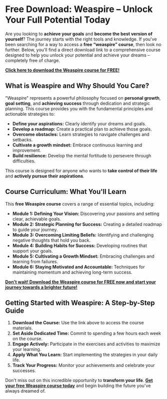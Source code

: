 # Free Download: Weaspire – Unlock Your Full Potential Today

Are you looking to **achieve your goals** and **become the best version of yourself**? The journey starts with the right tools and knowledge. If you've been searching for a way to access a **free “weaspire” course**, then look no further. Below, you’ll find a direct download link to a comprehensive course designed to help you unlock your potential and achieve your dreams – completely free of charge.

[**Click here to download the Weaspire course for FREE!**](https://udemywork.com/weaspire)

## What is Weaspire and Why Should You Care?

"Weaspire" represents a powerful philosophy focused on **personal growth**, **goal setting**, and **achieving success** through dedication and strategic planning. This course provides you with the fundamental principles and actionable strategies to:

*   **Define your aspirations:** Clearly identify your dreams and goals.
*   **Develop a roadmap:** Create a practical plan to achieve those goals.
*   **Overcome obstacles:** Learn strategies to navigate challenges and setbacks.
*   **Cultivate a growth mindset:** Embrace continuous learning and improvement.
*   **Build resilience:** Develop the mental fortitude to persevere through difficulties.

This course is designed for anyone who wants to **take control of their life** and **actively pursue their aspirations**.

## Course Curriculum: What You'll Learn

This **free Weaspire course** covers a range of essential topics, including:

*   **Module 1: Defining Your Vision:** Discovering your passions and setting clear, achievable goals.
*   **Module 2: Strategic Planning for Success:** Creating a detailed roadmap to guide your journey.
*   **Module 3: Overcoming Limiting Beliefs:** Identifying and challenging negative thoughts that hold you back.
*   **Module 4: Building Habits for Success:** Developing routines that support your goals.
*   **Module 5: Cultivating a Growth Mindset:** Embracing challenges and learning from failures.
*   **Module 6: Staying Motivated and Accountable:** Techniques for maintaining momentum and achieving long-term success.

[**Don't wait! Download the Weaspire course for FREE now and start your journey towards a brighter future!**](https://udemywork.com/weaspire)

## Getting Started with Weaspire: A Step-by-Step Guide

1.  **Download the Course:** Use the link above to access the course materials.
2.  **Set Aside Dedicated Time:** Commit to spending a few hours each week on the course.
3.  **Engage Actively:** Participate in the exercises and activities to maximize your learning.
4.  **Apply What You Learn:** Start implementing the strategies in your daily life.
5.  **Track Your Progress:** Monitor your achievements and celebrate your successes.

Don't miss out on this incredible opportunity to **transform your life**. **[Get your free Weaspire course today](https://udemywork.com/weaspire)** and begin building the future you've always dreamed of.

